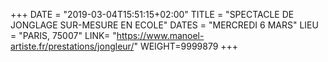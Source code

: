 +++
DATE = "2019-03-04T15:51:15+02:00"
TITLE = "SPECTACLE DE JONGLAGE SUR-MESURE EN ECOLE"
DATES = "MERCREDI 6 MARS"
LIEU = "PARIS, 75007"
LINK= "https://www.manoel-artiste.fr/prestations/jongleur/"
WEIGHT=9999879
+++

